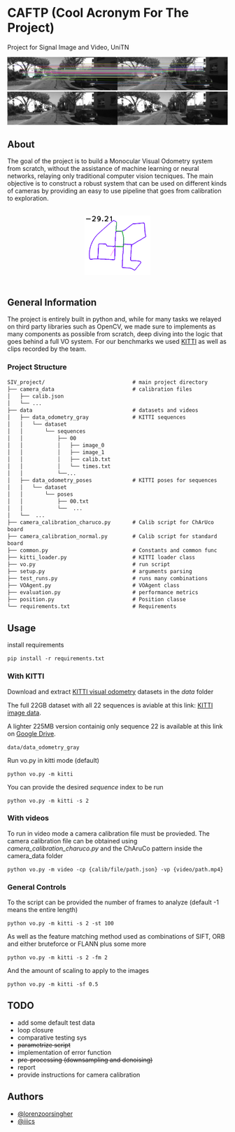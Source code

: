 
# CAFTP (Cool Acronym For The Project)

Project for Signal Image and Video, UniTN

<div style="text-align:center;">
<img src="images/ORB.png">
<img src="images/og.png">

</div>

## About
The goal of the project is to build a Monocular Visual Odometry system from scratch, without the assistance of machine learning or neural networks, relaying only traditional computer vision tecniques. 
The main objective is to construct a robust system that can be used on different kinds of cameras by providing an easy to use pipeline that goes from calibration to exploration.

<br>
<div style="text-align:center;">
<img src="images/track.png" width=30%>
</div>
<br>

## General Information

The project is entirely built in python and, while for many tasks we relayed on third party libraries such as OpenCV, we made sure to implements as many components as possible from scratch, deep diving into the logic that goes behind a full VO system. For our benchmarks we used [KITTI](https://www.cvlibs.net/datasets/kitti/) as well as clips recorded by the team.

### Project Structure

```
SIV_project/                            # main project directory
├── camera_data                         # calibration files 
│   ├── calib.json
│   └── ...
├── data                                # datasets and videos
│   ├── data_odometry_gray              # KITTI sequences
│   │   └── dataset
│   │       └── sequences
│   │           ├── 00
│   │           │   ├── image_0
│   │           │   ├── image_1
│   │           │   ├── calib.txt
│   │           │   └── times.txt
│   │           └──...
│   ├── data_odometry_poses             # KITTI poses for sequences
│   │   └── dataset
│   │       └── poses
│   │           ├── 00.txt
│   │           └──  ...
│   └──  ...
├── camera_calibration_charuco.py       # Calib script for ChArUco board
├── camera_calibration_normal.py        # Calib script for standard board
├── common.py                           # Constants and common func
├── kitti_loader.py                     # KITTI loader class
├── vo.py                               # run script
├── setup.py                            # arguments parsing
├── test_runs.py                        # runs many combinations
├── VOAgent.py                          # VOAgent class
├── evaluation.py                       # performance metrics
├── position.py                         # Position classe
└── requirements.txt                    # Requirements
```

## Usage

install requirements

```
pip install -r requirements.txt
```

### With KITTI
Download and extract <a href=https://www.cvlibs.net/datasets/kitti/eval_odometry.php>KITTI visual odometry</a> datasets in the <i>data</i> folder

The full 22GB dataset with all 22 sequences is aviable at this link: <a href=https://www.cvlibs.net/datasets/kitti/user_login.php>KITTI image data</a>. 

A lighter 225MB version containig only sequence 22 is available at this link on <a href="https://drive.google.com/drive/folders/1lh0QLIo15Rr3JK6u5jNcgM2uX-k4pOK9?usp=sharing">Google Drive</a>.

```
data/data_odometry_gray
```
Run vo.py in kitti mode (default)

```
python vo.py -m kitti
```

You can provide the desired <i>sequence</i> index to be run 

```
python vo.py -m kitti -s 2
```

### With videos

To run in video mode a camera calibration file must be provieded. The camera calibration file can be obtained using <i>camera_calibration_charuco.py</i> and the ChAruCo pattern inside the camera_data folder

```
python vo.py -m video -cp {calib/file/path.json} -vp {video/path.mp4}
```


### General Controls

To the script can be provided the number of frames to analyze (default -1 means the entire length)

```
python vo.py -m kitti -s 2 -st 100
```
As well as the feature matching method used as combinations of SIFT, ORB and either bruteforce or FLANN plus some more

```
python vo.py -m kitti -s 2 -fm 2
```

And the amount of scaling to apply to the images

```
python vo.py -m kitti -sf 0.5
```

## TODO 

- add some default test data
- loop closure
- comparative testing sys
- <strike>parametrize script</strike>
- implementation of error function 
- <strike>pre-processing (downsampling and denoising)</strike>
- report
- provide instructions for camera calibration


## Authors 

- [@lorenzoorsingher](https://github.com/lorenzoorsingher)
- [@iiics](https://github.com/iiics)